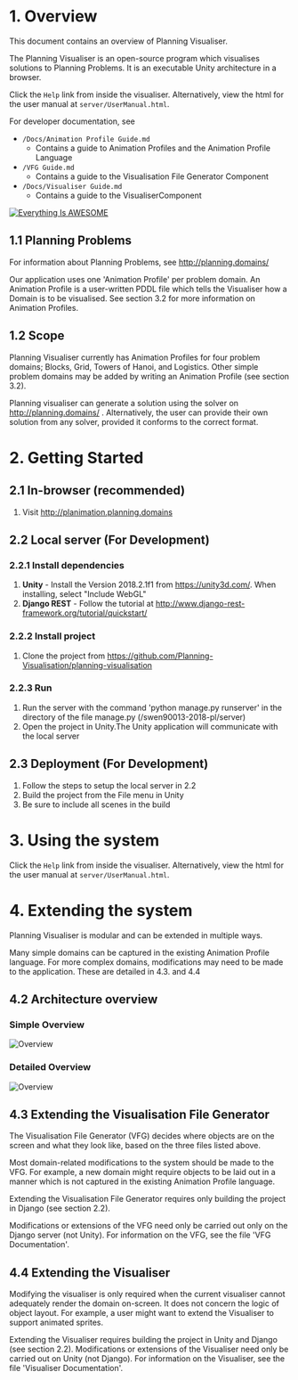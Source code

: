# 1. Overview 

This document contains an overview of Planning Visualiser.

The Planning Visualiser is an open-source program which visualises solutions to Planning Problems. It is an executable Unity architecture in a browser.

Click the `Help` link from inside the visualiser. Alternatively, view the html for the user manual at `server/UserManual.html`.


For developer documentation, see
* `/Docs/Animation Profile Guide.md`
	* Contains a guide to Animation Profiles and the Animation Profile Language
* `/VFG Guide.md`
	* Contains a guide to the Visualisation File Generator Component
* `/Docs/Visualiser Guide.md`
	* Contains a guide to the VisualiserComponent 
	

[![Everything Is AWESOME](https://img.youtube.com/vi/StTqXEQ2l-Y/0.jpg)](https://youtu.be/Cj2rWdt1YQU)



## 1.1 Planning Problems

For information about Planning Problems, see http://planning.domains/


Our application uses one 'Animation Profile' per problem domain. An Animation Profile is a user-written PDDL file which tells the Visualiser how a Domain is to be visualised. See section 3.2 for more information on Animation Profiles.


## 1.2 Scope
Planning Visualiser currently has Animation Profiles for four problem domains; Blocks, Grid, Towers of Hanoi, and Logistics. Other simple problem domains may be added by writing an Animation Profile (see section 3.2).


Planning visualiser can generate a solution using the solver on http://planning.domains/ . Alternatively, the user can provide their own solution from any solver, provided it conforms to the correct format.



# 2. Getting Started


## 2.1 In-browser (recommended)

1. Visit http://planimation.planning.domains


## 2.2 Local server (For Development)

### 2.2.1 Install dependencies
1. **Unity** - Install the Version 2018.2.1f1  from https://unity3d.com/. When installing, select "Include WebGL"
2. **Django REST** - Follow the tutorial at http://www.django-rest-framework.org/tutorial/quickstart/

### 2.2.2 Install project
1. Clone the project from https://github.com/Planning-Visualisation/planning-visualisation


### 2.2.3 Run
1. Run the server with the command 'python manage.py runserver' in the directory of the file manage.py (/swen90013-2018-pl/server)
2. Open the project in Unity.The Unity application will communicate with the local server


## 2.3 Deployment (For Development)

1. Follow the steps to setup the local server in 2.2
2. Build the project from the File menu in Unity
3. Be sure to include all scenes in the build


# 3. Using the system


Click the `Help` link from inside the visualiser. Alternatively, view the html for the user manual at `server/UserManual.html`.


# 4. Extending the system


Planning Visualiser is modular and can be extended in multiple ways.

Many simple domains can be captured in the existing Animation Profile language. For more complex domains, modifications may need to be made to the application. These are detailed in 4.3. and 4.4


## 4.2 Architecture overview

### Simple Overview


![Overview](https://raw.githubusercontent.com/Planning-Visualisation/planning-visualisation/master/Docs/images/readme/architecture%20overview.png)




### Detailed Overview



![Overview](https://raw.githubusercontent.com/Planning-Visualisation/planning-visualisation/master/Docs/images/vfg/vfg_overview.png)

## 4.3 Extending the Visualisation File Generator
The Visualisation File Generator (VFG) decides where objects are on the screen and what they look like, based on the three files listed above.

Most domain-related modifications to the system should be made to the VFG. For example, a new domain might require objects to be laid out in a manner which is not captured in the existing Animation Profile language.

Extending the Visualisation File Generator requires only building the project in Django (see section 2.2). 


Modifications or extensions of the VFG need only be carried out only on the Django server (not Unity). For information on the VFG, see the file 'VFG Documentation'.


## 4.4 Extending the Visualiser
Modifying the visualiser is only required when the current visualiser cannot adequately render the domain on-screen. It does not concern the logic of object layout. For example, a user might want to extend the Visualiser to support animated sprites.


Extending the Visualiser requires building the project in Unity and Django (see section 2.2). Modifications or extensions of the Visualiser need only be carried out on Unity (not Django). For information on the Visualiser, see the file 'Visualiser Documentation'.
